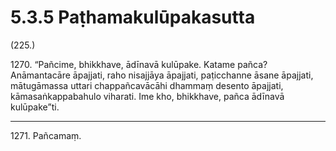 

# 5.3.5 Paṭhamakulūpakasutta




(225.)

1270\. “Pañcime, bhikkhave, ādīnavā kulūpake. Katame pañca? Anāmantacāre āpajjati, raho nisajjāya āpajjati, paṭicchanne āsane āpajjati, mātugāmassa uttari chappañcavācāhi dhammaṃ desento āpajjati, kāmasaṅkappabahulo viharati. Ime kho, bhikkhave, pañca ādīnavā kulūpake”ti.

---

1271\. Pañcamaṃ.





